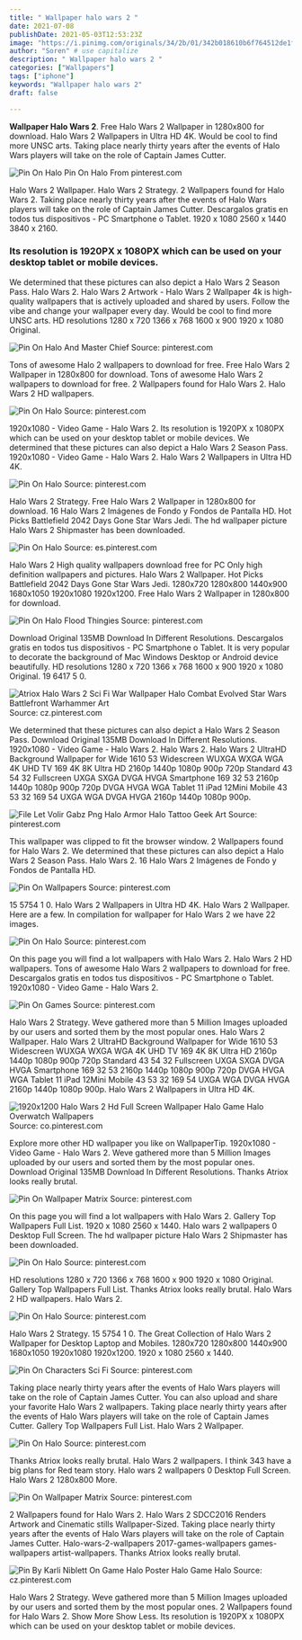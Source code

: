 ```yaml
---
title: " Wallpaper halo wars 2 "
date: 2021-07-08
publishDate: 2021-05-03T12:53:23Z
image: "https://i.pinimg.com/originals/34/2b/01/342b018610b6f764512de1ff01bc4c63.jpg"
author: "Soren" # use capitalize
description: " Wallpaper halo wars 2 "
categories: ["Wallpapers"]
tags: ["iphone"]
keywords: "Wallpaper halo wars 2"
draft: false

---
```



**Wallpaper Halo Wars 2**. Free Halo Wars 2 Wallpaper in 1280x800 for download. Halo Wars 2 Wallpapers in Ultra HD 4K. Would be cool to find more UNSC arts. Taking place nearly thirty years after the events of Halo Wars players will take on the role of Captain James Cutter.

![Pin On Halo](https://i.pinimg.com/originals/10/c6/8b/10c68b0bc15224c6eca6e342d0e8d8e4.png "Pin On Halo")
Pin On Halo From pinterest.com


Halo Wars 2 Wallpaper. Halo Wars 2 Strategy. 2 Wallpapers found for Halo Wars 2. Taking place nearly thirty years after the events of Halo Wars players will take on the role of Captain James Cutter. Descargalos gratis en todos tus dispositivos - PC Smartphone o Tablet. 1920 x 1080 2560 x 1440 3840 x 2160.

### Its resolution is 1920PX x 1080PX which can be used on your desktop tablet or mobile devices.

We determined that these pictures can also depict a Halo Wars 2 Season Pass. Halo Wars 2. Halo Wars 2 Artwork - Halo Wars 2 Wallpaper 4k is high-quality wallpapers that is actively uploaded and shared by users. Follow the vibe and change your wallpaper every day. Would be cool to find more UNSC arts. HD resolutions 1280 x 720 1366 x 768 1600 x 900 1920 x 1080 Original.


![Pin On Halo And Master Chief](https://i.pinimg.com/originals/16/bf/f0/16bff0b4bfe9dec6e17ff0278eef8700.jpg "Pin On Halo And Master Chief")
Source: pinterest.com

Tons of awesome Halo 2 wallpapers to download for free. Free Halo Wars 2 Wallpaper in 1280x800 for download. Tons of awesome Halo Wars 2 wallpapers to download for free. 2 Wallpapers found for Halo Wars 2. Halo Wars 2 HD wallpapers.

![Pin On Halo](https://i.pinimg.com/originals/95/c3/ff/95c3ffd88c220bfb77cdc5ec256fe596.jpg "Pin On Halo")
Source: pinterest.com

1920x1080 - Video Game - Halo Wars 2. Its resolution is 1920PX x 1080PX which can be used on your desktop tablet or mobile devices. We determined that these pictures can also depict a Halo Wars 2 Season Pass. 1920x1080 - Video Game - Halo Wars 2. Halo Wars 2 Wallpapers in Ultra HD 4K.

![Pin On Halo](https://i.pinimg.com/originals/10/c6/8b/10c68b0bc15224c6eca6e342d0e8d8e4.png "Pin On Halo")
Source: pinterest.com

Halo Wars 2 Strategy. Free Halo Wars 2 Wallpaper in 1280x800 for download. 16 Halo Wars 2 Imágenes de Fondo y Fondos de Pantalla HD. Hot Picks Battlefield 2042 Days Gone Star Wars Jedi. The hd wallpaper picture Halo Wars 2 Shipmaster has been downloaded.

![Pin On Halo](https://i.pinimg.com/originals/64/c9/b7/64c9b7e3a05ea8cb05b8943e6a72d6a9.jpg "Pin On Halo")
Source: es.pinterest.com

Halo Wars 2 High quality wallpapers download free for PC Only high definition wallpapers and pictures. Halo Wars 2 Wallpaper. Hot Picks Battlefield 2042 Days Gone Star Wars Jedi. 1280x720 1280x800 1440x900 1680x1050 1920x1080 1920x1200. Free Halo Wars 2 Wallpaper in 1280x800 for download.

![Pin On Halo Flood Thingies](https://i.pinimg.com/originals/1c/fd/7f/1cfd7ffdefa2d782d1be1b1d26f9a87d.jpg "Pin On Halo Flood Thingies")
Source: pinterest.com

Download Original 135MB Download In Different Resolutions. Descargalos gratis en todos tus dispositivos - PC Smartphone o Tablet. It is very popular to decorate the background of Mac Windows Desktop or Android device beautifully. HD resolutions 1280 x 720 1366 x 768 1600 x 900 1920 x 1080 Original. 19 6417 5 0.

![Atriox Halo Wars 2 Sci Fi War Wallpaper Halo Combat Evolved Star Wars Battlefront Warhammer Art](https://i.pinimg.com/originals/ac/9c/e6/ac9ce6ad5026c696890b099986c2ab17.jpg "Atriox Halo Wars 2 Sci Fi War Wallpaper Halo Combat Evolved Star Wars Battlefront Warhammer Art")
Source: cz.pinterest.com

We determined that these pictures can also depict a Halo Wars 2 Season Pass. Download Original 135MB Download In Different Resolutions. 1920x1080 - Video Game - Halo Wars 2. Halo Wars 2. Halo Wars 2 UltraHD Background Wallpaper for Wide 1610 53 Widescreen WUXGA WXGA WGA 4K UHD TV 169 4K 8K Ultra HD 2160p 1440p 1080p 900p 720p Standard 43 54 32 Fullscreen UXGA SXGA DVGA HVGA Smartphone 169 32 53 2160p 1440p 1080p 900p 720p DVGA HVGA WGA Tablet 11 iPad 12Mini Mobile 43 53 32 169 54 UXGA WGA DVGA HVGA 2160p 1440p 1080p 900p.

![File Let Volir Gabz Png Halo Armor Halo Tattoo Geek Art](https://i.pinimg.com/originals/dc/1c/45/dc1c45a4b7ae88d5a2ddb4e3f16cbafd.png "File Let Volir Gabz Png Halo Armor Halo Tattoo Geek Art")
Source: pinterest.com

This wallpaper was clipped to fit the browser window. 2 Wallpapers found for Halo Wars 2. We determined that these pictures can also depict a Halo Wars 2 Season Pass. Halo Wars 2. 16 Halo Wars 2 Imágenes de Fondo y Fondos de Pantalla HD.

![Pin On Wallpapers](https://i.pinimg.com/originals/c9/b0/05/c9b00502e2f5b833574dc8f1e25a07d8.jpg "Pin On Wallpapers")
Source: pinterest.com

15 5754 1 0. Halo Wars 2 Wallpapers in Ultra HD 4K. Halo Wars 2 Wallpaper. Here are a few. In compilation for wallpaper for Halo Wars 2 we have 22 images.

![Pin On Halo](https://i.pinimg.com/originals/8e/d2/a6/8ed2a66ff3879672c13eef8944b8cb01.jpg "Pin On Halo")
Source: pinterest.com

On this page you will find a lot wallpapers with Halo Wars 2. Halo Wars 2 HD wallpapers. Tons of awesome Halo Wars 2 wallpapers to download for free. Descargalos gratis en todos tus dispositivos - PC Smartphone o Tablet. 1920x1080 - Video Game - Halo Wars 2.

![Pin On Games](https://i.pinimg.com/736x/9d/56/9f/9d569f23d9ebe52620a1c5b70aec8a30.jpg "Pin On Games")
Source: pinterest.com

Halo Wars 2 Strategy. Weve gathered more than 5 Million Images uploaded by our users and sorted them by the most popular ones. Halo Wars 2 Wallpaper. Halo Wars 2 UltraHD Background Wallpaper for Wide 1610 53 Widescreen WUXGA WXGA WGA 4K UHD TV 169 4K 8K Ultra HD 2160p 1440p 1080p 900p 720p Standard 43 54 32 Fullscreen UXGA SXGA DVGA HVGA Smartphone 169 32 53 2160p 1440p 1080p 900p 720p DVGA HVGA WGA Tablet 11 iPad 12Mini Mobile 43 53 32 169 54 UXGA WGA DVGA HVGA 2160p 1440p 1080p 900p. Halo Wars 2 Wallpapers in Ultra HD 4K.

![1920x1200 Halo Wars 2 Hd Full Screen Wallpaper Halo Game Halo Overwatch Wallpapers](https://i.pinimg.com/originals/6c/9c/e4/6c9ce465f8fba864db429e02d33a9d13.jpg "1920x1200 Halo Wars 2 Hd Full Screen Wallpaper Halo Game Halo Overwatch Wallpapers")
Source: co.pinterest.com

Explore more other HD wallpaper you like on WallpaperTip. 1920x1080 - Video Game - Halo Wars 2. Weve gathered more than 5 Million Images uploaded by our users and sorted them by the most popular ones. Download Original 135MB Download In Different Resolutions. Thanks Atriox looks really brutal.

![Pin On Wallpaper Matrix](https://i.pinimg.com/originals/55/bf/db/55bfdbff54ad3dea51187dc727fe8cfb.jpg "Pin On Wallpaper Matrix")
Source: pinterest.com

On this page you will find a lot wallpapers with Halo Wars 2. Gallery Top Wallpapers Full List. 1920 x 1080 2560 x 1440. Halo wars 2 wallpapers 0 Desktop Full Screen. The hd wallpaper picture Halo Wars 2 Shipmaster has been downloaded.

![Pin On Halo](https://i.pinimg.com/originals/13/4e/ed/134eed725c4b91c46c6bd9077661697e.jpg "Pin On Halo")
Source: pinterest.com

HD resolutions 1280 x 720 1366 x 768 1600 x 900 1920 x 1080 Original. Gallery Top Wallpapers Full List. Thanks Atriox looks really brutal. Halo Wars 2 HD wallpapers. Halo Wars 2.

![Pin On Halo](https://i.pinimg.com/originals/86/3a/2a/863a2a655f3886e45f20248219c96043.jpg "Pin On Halo")
Source: pinterest.com

Halo Wars 2 Strategy. 15 5754 1 0. The Great Collection of Halo Wars 2 Wallpaper for Desktop Laptop and Mobiles. 1280x720 1280x800 1440x900 1680x1050 1920x1080 1920x1200. 1920 x 1080 2560 x 1440.

![Pin On Characters Sci Fi](https://i.pinimg.com/originals/7d/30/1d/7d301d47be5d0f39cf03c58acb9972f3.jpg "Pin On Characters Sci Fi")
Source: pinterest.com

Taking place nearly thirty years after the events of Halo Wars players will take on the role of Captain James Cutter. You can also upload and share your favorite Halo Wars 2 wallpapers. Taking place nearly thirty years after the events of Halo Wars players will take on the role of Captain James Cutter. Gallery Top Wallpapers Full List. Halo Wars 2 Wallpaper.

![Pin On Halo](https://i.pinimg.com/originals/dc/b6/f2/dcb6f2fb0260fce6a45e1842b403cad1.jpg "Pin On Halo")
Source: pinterest.com

Thanks Atriox looks really brutal. Halo Wars 2 wallpapers. I think 343 have a big plans for Red team story. Halo wars 2 wallpapers 0 Desktop Full Screen. Halo Wars 2 1280x800 More.

![Pin On Wallpaper Matrix](https://i.pinimg.com/600x315/b1/5a/9f/b15a9f6b7535cc66cbc8161159686f4f.jpg "Pin On Wallpaper Matrix")
Source: pinterest.com

2 Wallpapers found for Halo Wars 2. Halo Wars 2 SDCC2016 Renders Artwork and Cinematic stills Wallpaper-Sized. Taking place nearly thirty years after the events of Halo Wars players will take on the role of Captain James Cutter. Halo-wars-2-wallpapers 2017-games-wallpapers games-wallpapers artist-wallpapers. Thanks Atriox looks really brutal.

![Pin By Karli Niblett On Game Halo Poster Halo Game Halo](https://i.pinimg.com/originals/34/2b/01/342b018610b6f764512de1ff01bc4c63.jpg "Pin By Karli Niblett On Game Halo Poster Halo Game Halo")
Source: cz.pinterest.com

Halo Wars 2 Strategy. Weve gathered more than 5 Million Images uploaded by our users and sorted them by the most popular ones. 2 Wallpapers found for Halo Wars 2. Show More Show Less. Its resolution is 1920PX x 1080PX which can be used on your desktop tablet or mobile devices.

